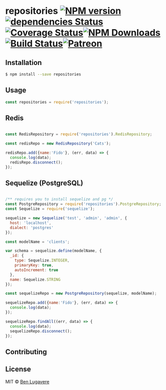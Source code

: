 # repositories [![NPM version][npm-image]][npm-url][![dependencies Status](https://david-dm.org/blugavere/node-repositories/status.svg)](https://david-dm.org/blugavere/node-repositories) [![Coverage Status](https://coveralls.io/repos/github/blugavere/node-repositories/badge.svg?branch=master)](https://coveralls.io/github/blugavere/node-repositories?branch=master)[![NPM Downloads](https://img.shields.io/npm/dm/repositories.svg?style=flat)](https://www.npmjs.com/package/repositories)[![Build Status](https://travis-ci.org/blugavere/node-repositories.svg?branch=master)](https://travis-ci.org/blugavere/node-repositories)[![Patreon](https://img.shields.io/badge/patreon-support%20the%20author-blue.svg)](https://www.patreon.com/blugavere)

## Installation 

```sh
$ npm install --save repositories
```

## Usage

```js
const repositories = require('repositories');
```

## Redis
```js

const RedisRepository = require('repositories').RedisRepository;

const redisRepo = new RedisRepository('Cats');

redisRepo.add({name:'Fido'}, (err, data) => {
  console.log(data);
  redisRepo.disconnect();
});

```

## Sequelize (PostgreSQL)

```js

/** requires you to install sequelize and pg */
const PostgreRepository = require('repositories').PostgreRepository;
const Sequelize = require('sequelize');

sequelize = new Sequelize('test', 'admin', 'admin', {
  host: 'localhost',
  dialect: 'postgres'
});

const modelName = 'clients';

var schema = sequelize.define(modelName, {
  _id: {
    type: Sequelize.INTEGER,
    primaryKey: true,
    autoIncrement: true
  },
  name: Sequelize.STRING
});

const sequelizeRepo = new PostgreRepository(sequelize, modelName);

sequelizeRepo.add({name:'Fido'}, (err, data) => {
  console.log(data);
});

sequelizeRepo.findAll((err, data) => {
  console.log(data);
  sequelizeRepo.disconnect();
});

```

## Contributing

## License

MIT © [Ben Lugavere]()


[npm-image]: https://badge.fury.io/js/repositories.svg
[npm-url]: https://npmjs.org/package/repositories
[travis-image]: https://travis-ci.org/blugavere/repositories.svg?branch=master
[travis-url]: https://travis-ci.org/blugavere/repositories
[daviddm-image]: https://david-dm.org/blugavere/repositories.svg?theme=shields.io
[daviddm-url]: https://david-dm.org/blugavere/repositories
[coveralls-image]: https://coveralls.io/repos/blugavere/repositories/badge.svg
[coveralls-url]: https://coveralls.io/r/blugavere/repositories
